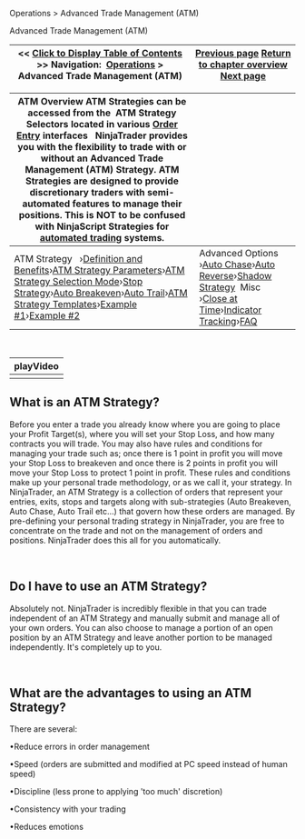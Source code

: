 ﻿


Operations \> Advanced Trade Management (ATM)






















Advanced Trade Management (ATM)







| \<\< [Click to Display Table of Contents](advanced_trade_management_atm.md) \>\> **Navigation:**     [Operations](operations-1.md) \> Advanced Trade Management (ATM) | [Previous page](operations-1.md) [Return to chapter overview](operations-1.md) [Next page](server-side-vs-local-atms-1.md) |
| --- | --- |













| ATM Overview ATM Strategies can be accessed from the  ATM Strategy Selectors located in various [Order Entry](order_entry-1.md) interfaces   NinjaTrader provides you with the flexibility to trade with or without an Advanced Trade Management (ATM) Strategy. ATM Strategies are designed to provide discretionary traders with semi\-automated features to manage their positions. This is NOT to be confused with NinjaScript Strategies for [automated trading](automated_trading-1.md) systems. | |
| --- | --- |
| ATM Strategy   ›[Definition and Benefits](atm_strategy-1.md)›[ATM Strategy Parameters](atm_strategy_parameters-1.md)›[ATM Strategy Selection Mode](atm_strategy_selection_mode-1.md)›[Stop Strategy](stop_strategy-1.md)›[Auto Breakeven](auto_breakeven-1.md)›[Auto Trail](auto_trail-1.md)›[ATM Strategy Templates](manage_atm_strategy_templates-1.md)›[Example \#1](tutorial_atm_strategy_example_-1.md)›[Example \#2](tutorial_atm_strategy_example2-1.md) | Advanced Options   ›[Auto Chase](auto_chase-1.md)›[Auto Reverse](auto_reverse-1.md)›[Shadow Strategy](shadow_strategy-1.md)  Misc   ›[Close at Time](auto_close_position-1.md)›[Indicator Tracking](attachingorderstoindicators-1.md)›[FAQ](faq-1.md) |



 




| playVideo |
| --- |
|  |



## 


## What is an ATM Strategy?


Before you enter a trade you already know where you are going to place your Profit Target(s), where you will set your Stop Loss, and how many contracts you will trade. You may also have rules and conditions for managing your trade such as; once there is 1 point in profit you will move your Stop Loss to breakeven and once there is 2 points in profit you will move your Stop Loss to protect 1 point in profit. These rules and conditions make up your personal trade methodology, or as we call it, your strategy. In NinjaTrader, an ATM Strategy is a collection of orders that represent your entries, exits, stops and targets along with sub\-strategies (Auto Breakeven, Auto Chase, Auto Trail etc...) that govern how these orders are managed. By pre\-defining your personal trading strategy in NinjaTrader, you are free to concentrate on the trade and not on the management of orders and positions. NinjaTrader does this all for you automatically.


 


## Do I have to use an ATM Strategy?


Absolutely not. NinjaTrader is incredibly flexible in that you can trade independent of an ATM Strategy and manually submit and manage all of your own orders. You can also choose to manage a portion of an open position by an ATM Strategy and leave another portion to be managed independently. It's completely up to you.


 


## What are the advantages to using an ATM Strategy? 
There are several:


•Reduce errors in order management

•Speed (orders are submitted and modified at PC speed instead of human speed)

•Discipline (less prone to applying 'too much' discretion)

•Consistency with your trading

•Reduces emotions








